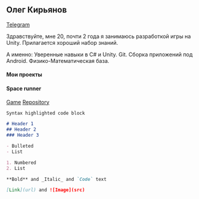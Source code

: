 ## Олег Кирьянов
[Telegram](https://t.me/jsmv1324)

Здравствуйте, мне 20, почти 2 года я занимаюсь разработкой игры на Unity. Прилагается хороший набор знаний. 

А именно: 
Уверенные навыки в C# и Unity. Git. Сборка приложений под Android. Физико-Математическая база.


#### Мои проекты

#### Space runner
[Game](https://cattherhaslo.itch.io/space-runner) [Repository](https://github.com/Xavadon/SpaceRunner)





```markdown
Syntax highlighted code block

# Header 1
## Header 2
### Header 3

- Bulleted
- List

1. Numbered
2. List

**Bold** and _Italic_ and `Code` text

[Link](url) and ![Image](src)
```

